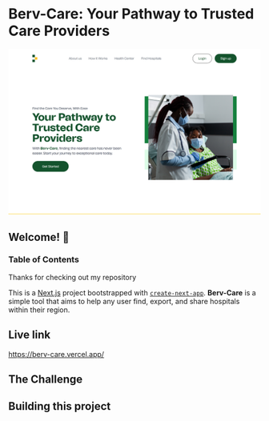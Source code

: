 # Berv-Care: Your Pathway to Trusted Care Providers

![Preview](/public/screenshot-1.png)

## Welcome! 👋

### Table of Contents 
<!-- [Headers](#headers)   -->
Thanks for checking out my repository

This is a [Next.js](https://nextjs.org/) project bootstrapped with [`create-next-app`](https://github.com/vercel/next.js/tree/canary/packages/create-next-app).
**Berv-Care** is a simple tool that aims to help any user find, export, and share hospitals within their region. 

## Live link
 https://berv-care.vercel.app/

## The Challenge

## Building this project


